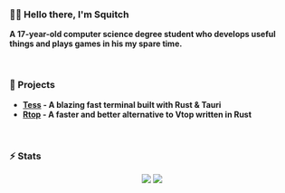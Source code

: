 ### 👋🏻 Hello there, I'm Squitch
<b>A 17-year-old computer science degree student who develops useful things and plays games in his my spare time.</b>

<br>

### 🚧 Projects

* **[Tess](example.org) - A blazing fast terminal built with Rust & Tauri**
* **[Rtop](https://github.com/RtopRS/Rtop) - A faster and better alternative to Vtop written in Rust**

<br>

### :zap: Stats

<div align="center">
  <img align="top" src="https://github-readme-stats.vercel.app/api?username=SquitchYT&theme=transparent&layout=compact&hide=contribs&show_icons=true&include_all_commits=true&line_height=24&hide_border=true" />
  <img align="top" src="https://github-readme-stats.vercel.app/api/top-langs/?username=SquitchYT&layout=compact&theme=transparent&hide_border=true" /> 
</div>
